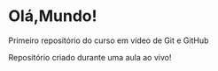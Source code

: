 # Olá,Mundo!
 Primeiro repositório do curso em vídeo de Git e GitHub

Repositório criado durante uma aula ao vivo! 
